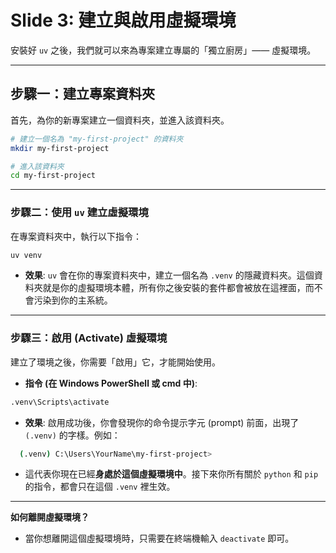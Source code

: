 # Slide 3: 建立與啟用虛擬環境

安裝好 `uv` 之後，我們就可以來為專案建立專屬的「獨立廚房」—— 虛擬環境。

---

## 步驟一：建立專案資料夾

首先，為你的新專案建立一個資料夾，並進入該資料夾。

```sh
# 建立一個名為 "my-first-project" 的資料夾
mkdir my-first-project

# 進入該資料夾
cd my-first-project
```

---

### 步驟二：使用 `uv` 建立虛擬環境

在專案資料夾中，執行以下指令：

```sh
uv venv
```

- **效果**: `uv` 會在你的專案資料夾中，建立一個名為 `.venv` 的隱藏資料夾。這個資料夾就是你的虛擬環境本體，所有你之後安裝的套件都會被放在這裡面，而不會污染到你的主系統。

---

### 步驟三：啟用 (Activate) 虛擬環境

建立了環境之後，你需要「啟用」它，才能開始使用。

- **指令 (在 Windows PowerShell 或 cmd 中)**:

```sh
.venv\Scripts\activate
```

- **效果**: 啟用成功後，你會發現你的命令提示字元 (prompt) 前面，出現了 `(.venv)` 的字樣。例如：

```sh
  (.venv) C:\Users\YourName\my-first-project>
```

- 這代表你現在已經**身處於這個虛擬環境中**。接下來你所有關於 `python` 和 `pip` 的指令，都會只在這個 `.venv` 裡生效。

---

**如何離開虛擬環境？**

- 當你想離開這個虛擬環境時，只需要在終端機輸入 `deactivate` 即可。
